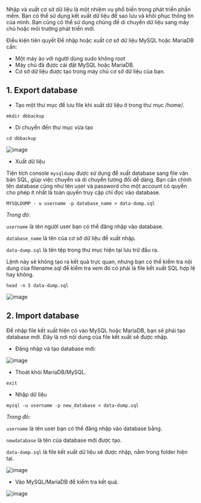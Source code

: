 Nhập và xuất cơ sở dữ liệu là một nhiệm vụ phổ biến trong phát triển phần mềm. Bạn có thể sử dụng kết xuất dữ liệu để sao lưu và khôi phục thông tin của mình. Bạn cũng có thể sử dụng chúng để di chuyển dữ liệu sang máy chủ hoặc môi trường phát triển mới.

Điều kiện tiên quyết
Để nhập hoặc xuất cơ sở dữ liệu MySQL hoặc MariaDB cần:

- Một máy ảo với người dùng sudo không root
- Máy chủ đã được cài đặt MySQL hoặc MariaDB.
- Cơ sở dữ liệu được tạo trong máy chủ cơ sở dữ liệu của bạn.

## 1. Export database

- Tạo một thư mục để lưu file khi xuất dữ liệu ở trong thư mục /home/.

```
mkdir dbbackup
```

- Di chuyển đến thư mục vừa tạo

```
cd dbbackup
```

![image](https://user-images.githubusercontent.com/111716161/191156963-48fcfc2b-c51e-4e06-8f93-f6b97d9d01ca.png)

- Xuất dữ liệu

Tiện tích console `mysqldump` được sử dụng để xuất database sang file văn bản SQL, giúp việc chuyển và di chuyển tương đối dễ dàng. Bạn cần chính tên database cũng như tên user và password cho một account có quyền cho phép ít nhất là toàn quyền truy cập chỉ đọc vào database.

```
MYSQLDUMP - u username -p database_name > data-dump.sql
```

*Trong đó*:

`username` là tên người user bạn có thể đăng nhập vào database. 

`database_name` là tên của cơ sở dữ liệu để xuất nhập.

`data-dump.sql` là tên tệp trong thư mục hiện tại lưu trữ đầu ra. 

Lệnh này sẽ không tạo ra kết quả trực quan, nhưng bạn có thể kiểm tra nội dung của filename.sql để kiểm tra xem đó có phải là file kết xuất SQL hợp lệ hay không. 

```
head -n 5 data-dump.sql
```

![image](https://user-images.githubusercontent.com/111716161/191157370-7a5ec0c4-cf25-4e4d-9998-64033f2823e4.png)

## 2. Import database

Để nhập file kết xuất hiện có vào MySQL hoặc MariaDB, bạn sẽ phải tạo database mới. Đây là nơi nội dung của file kết xuất sẽ được nhập. 

- Đăng nhập và tạo database mới:

![image](https://user-images.githubusercontent.com/111716161/191157756-56a386bd-5c2b-4834-aec2-59913a910b74.png)

- Thoát khỏi MariaDB/MySQL.

```
exit
```

- Nhập dữ liệu

```
mysql -u username -p new_database < data-dump.sql
```

*Trong đó:*

`username` là tên user bạn có thể đăng nhập vào database bằng.

`newdatabase` là tên của database mới được tạo.

`data-dump.sql` là file kết xuất dữ liệu sẽ được nhập, nằm trong folder hiện tại.

![image](https://user-images.githubusercontent.com/111716161/191158332-2f44ce15-368a-4064-8490-e3400552ea75.png)

- Vào MySQL/MariaDB để kiểm tra kết quả.

![image](https://user-images.githubusercontent.com/111716161/191158486-2881e57c-2211-4c8e-9d45-1513d1d01cd4.png)
